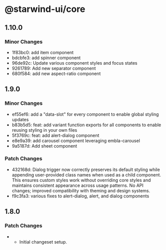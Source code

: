 # @starwind-ui/core

## 1.10.0

### Minor Changes

- 1f83bc0: add item component
- bdcbfe3: add spinner component
- 96de92c: Update various component styles and focus states
- 9261789: Add new separator component
- 680f584: add new aspect-ratio component

## 1.9.0

### Minor Changes

- ef55ef6: add a "data-slot" for every component to enable global styling updates
- b83b5d5: feat: add variant function exports for all components to enable reusing styling in your own files
- 5f3769c: feat: add alert-dialog component
- e8e9a39: add carousel component leveraging embla-carousel
- 9a5187d: Add sheet component

### Patch Changes

- 432168d: Dialog trigger now correctly preserves its default styling while appending user-provided class names when used as a child component. This ensures custom styles work without overriding core styles and maintains consistent appearance across usage patterns. No API changes; improved compatibility with theming and design systems.
- f9c3fa3: various fixes to alert-dialog, alert, and dialog components

## 1.8.0

### Patch Changes

- - Initial changeset setup.
